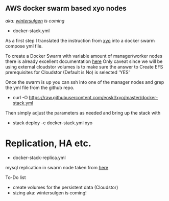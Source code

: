 ## AWS docker swarm based xyo nodes 
*aka: [wintersulgen](https://www.cafe-landei.de/) is coming*

* docker-stack.yml

As a first step I translated the instruction from [xyo](https://github.com/XYOracleNetwork/app-archivist-nodejs) into a docker swarm compose yml file. 

To create a Docker Swarm with variable amount of manager/worker nodes there is already excellent documentation [here](https://stelligent.com/2017/02/21/docker-swarm-mode-on-aws/)
Only caveat since we will be using external cloudstor volumes is to make sure the answer to Create EFS prerequisites for Cloudstor (Default is No) is selected 'YES'

Once the swarm is up you can ssh into one of the manager nodes and grep the yml file from the github repo.
* curl -O https://raw.githubusercontent.com/eoskl/xyo/master/docker-stack.yml

Then simply adjust the parameters as needed and bring up the stack with
* stack deploy -c docker-stack.yml xyo

# Replication, HA etc.

* docker-stack-replica.yml

mysql replication in swarm node taken from [here](http://ayoubensalem.me/tutorials/2018-04-03/Mysql-replication-in-Swarm-Mode)


To-Do list

- create volumes for the persistent data (Cloudstor)
- sizing aka: wintersulgen is coming!

